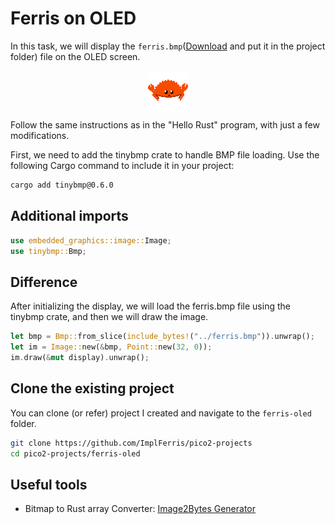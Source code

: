 # Ferris on OLED

In this task, we will display the `ferris.bmp`([Download](./assets/ferris.bmp) and put it in the project folder) file on the OLED screen.
 
<img style="display: block; margin: auto;" alt="pico2" src="./assets/ferris.bmp"/>

Follow the same instructions as in the "Hello Rust" program, with just a few modifications.  

First, we need to add the tinybmp crate to handle BMP file loading. Use the following Cargo command to include it in your project:
```sh
cargo add tinybmp@0.6.0
```

## Additional imports
```rust
use embedded_graphics::image::Image;
use tinybmp::Bmp;
```

## Difference

After initializing the display, we will load the ferris.bmp file using the tinybmp crate, and then we will draw the image.
```rust
let bmp = Bmp::from_slice(include_bytes!("../ferris.bmp")).unwrap();
let im = Image::new(&bmp, Point::new(32, 0));
im.draw(&mut display).unwrap();
```

## Clone the existing project
You can clone (or refer) project I created and navigate to the `ferris-oled` folder.

```sh
git clone https://github.com/ImplFerris/pico2-projects
cd pico2-projects/ferris-oled
```

## Useful tools
- Bitmap to Rust array Converter: [Image2Bytes Generator](https://implferris.github.io/image2bytes/)
